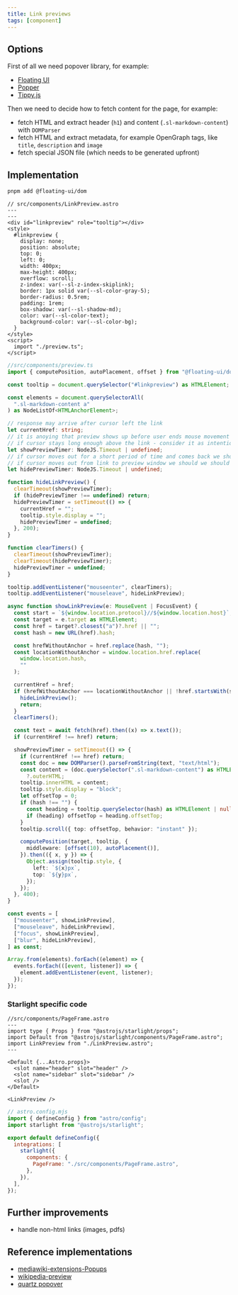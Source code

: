 ```yaml
---
title: Link previews
tags: [component]
---
```


## Options

First of all we need popover library, for example:

- [Floating UI](https://floating-ui.com/)
- [Popper](https://popper.js.org/)
- [Tippy.js](https://atomiks.github.io/tippyjs/)

Then we need to decide how to fetch content for the page, for example:

- fetch HTML and extract header (`h1`) and content (`.sl-markdown-content`) with `DOMParser`
- fetch HTML and extract metadata, for example OpenGraph tags, like `title`, `description` and `image`
- fetch special JSON file (which needs to be generated upfront)

## Implementation

```bash title="Instal dependencies…"
pnpm add @floating-ui/dom
```

```astro
// src/components/LinkPreview.astro
---
---
<div id="linkpreview" role="tooltip"></div>
<style>
  #linkpreview {
    display: none;
    position: absolute;
    top: 0;
    left: 0;
    width: 400px;
    max-height: 400px;
    overflow: scroll;
    z-index: var(--sl-z-index-skiplink);
    border: 1px solid var(--sl-color-gray-5);
    border-radius: 0.5rem;
    padding: 1rem;
    box-shadow: var(--sl-shadow-md);
    color: var(--sl-color-text);
    background-color: var(--sl-color-bg);
  }
</style>
<script>
  import "./preview.ts";
</script>
```

```ts
//src/components/preview.ts
import { computePosition, autoPlacement, offset } from "@floating-ui/dom";

const tooltip = document.querySelector("#linkpreview") as HTMLElement;

const elements = document.querySelectorAll(
  ".sl-markdown-content a"
) as NodeListOf<HTMLAnchorElement>;

// response may arrive after cursor left the link
let currentHref: string;
// it is anoying that preview shows up before user ends mouse movement
// if cursor stays long enough above the link - consider it as intentional
let showPreviewTimer: NodeJS.Timeout | undefined;
// if cursor moves out for a short period of time and comes back we should not hide preview
// if cursor moves out from link to preview window we should we should not hide preview
let hidePreviewTimer: NodeJS.Timeout | undefined;

function hideLinkPreview() {
  clearTimeout(showPreviewTimer);
  if (hidePreviewTimer !== undefined) return;
  hidePreviewTimer = setTimeout(() => {
    currentHref = "";
    tooltip.style.display = "";
    hidePreviewTimer = undefined;
  }, 200);
}

function clearTimers() {
  clearTimeout(showPreviewTimer);
  clearTimeout(hidePreviewTimer);
  hidePreviewTimer = undefined;
}

tooltip.addEventListener("mouseenter", clearTimers);
tooltip.addEventListener("mouseleave", hideLinkPreview);

async function showLinkPreview(e: MouseEvent | FocusEvent) {
  const start = `${window.location.protocol}//${window.location.host}`;
  const target = e.target as HTMLElement;
  const href = target?.closest("a")?.href || "";
  const hash = new URL(href).hash;

  const hrefWithoutAnchor = href.replace(hash, "");
  const locationWithoutAnchor = window.location.href.replace(
    window.location.hash,
    ""
  );

  currentHref = href;
  if (hrefWithoutAnchor === locationWithoutAnchor || !href.startsWith(start)) {
    hideLinkPreview();
    return;
  }
  clearTimers();

  const text = await fetch(href).then((x) => x.text());
  if (currentHref !== href) return;

  showPreviewTimer = setTimeout(() => {
    if (currentHref !== href) return;
    const doc = new DOMParser().parseFromString(text, "text/html");
    const content = (doc.querySelector(".sl-markdown-content") as HTMLElement)
      ?.outerHTML;
    tooltip.innerHTML = content;
    tooltip.style.display = "block";
    let offsetTop = 0;
    if (hash !== "") {
      const heading = tooltip.querySelector(hash) as HTMLElement | null;
      if (heading) offsetTop = heading.offsetTop;
    }
    tooltip.scroll({ top: offsetTop, behavior: "instant" });

    computePosition(target, tooltip, {
      middleware: [offset(10), autoPlacement()],
    }).then(({ x, y }) => {
      Object.assign(tooltip.style, {
        left: `${x}px`,
        top: `${y}px`,
      });
    });
  }, 400);
}

const events = [
  ["mouseenter", showLinkPreview],
  ["mouseleave", hideLinkPreview],
  ["focus", showLinkPreview],
  ["blur", hideLinkPreview],
] as const;

Array.from(elements).forEach((element) => {
  events.forEach(([event, listener]) => {
    element.addEventListener(event, listener);
  });
});
```

### Starlight specific code

```astro
//src/components/PageFrame.astro
---
import type { Props } from "@astrojs/starlight/props";
import Default from "@astrojs/starlight/components/PageFrame.astro";
import LinkPreview from "./LinkPreview.astro";
---

<Default {...Astro.props}>
  <slot name="header" slot="header" />
  <slot name="sidebar" slot="sidebar" />
  <slot />
</Default>

<LinkPreview />
```

```js
// astro.config.mjs
import { defineConfig } from "astro/config";
import starlight from "@astrojs/starlight";

export default defineConfig({
  integrations: [
    starlight({
      components: {
        PageFrame: "./src/components/PageFrame.astro",
      },
    }),
  ],
});
```

## Further improvements

- handle non-html links (images, pdfs)

## Reference implementations

- [mediawiki-extensions-Popups](https://github.com/wikimedia/mediawiki-extensions-Popups)
- [wikipedia-preview](https://github.com/wikimedia/wikipedia-preview)
- [quartz popover](https://github.com/jackyzha0/quartz/blob/v4/quartz/components/scripts/popover.inline.ts)
